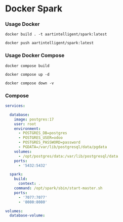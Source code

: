 Docker Spark
=============

### Usage Docker

```shell
docker build . -t aartintelligent/spark:latest
```

```shell
docker push aartintelligent/spark:latest
```

### Usage Docker Compose

```shell
docker compose build
```

```shell
docker compose up -d
```

```shell
docker compose down -v
```

### Compose

```yaml
services:

  database:
    image: postgres:17
    user: root
    environment:
      - POSTGRES_DB=postgres
      - POSTGRES_USER=odoo
      - POSTGRES_PASSWORD=password
      - PGDATA=/var/lib/postgresql/data/pgdata
    volumes:
      - /opt/postgres/data:/var/lib/postgresql/data
    ports:
      - '5432:5432'

  spark:
    build:
      context: .
    command: /opt/spark/sbin/start-master.sh
    ports:
      - '7077:7077'
      - '8080:8080'

volumes:
  database-volume:
```